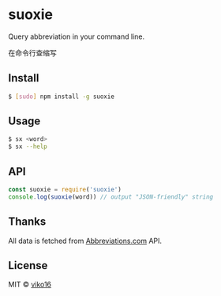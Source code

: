 # suoxie

Query abbreviation in your command line.

在命令行查缩写

## Install

```bash
$ [sudo] npm install -g suoxie
```

## Usage

```bash
$ sx <word>
$ sx --help
```

## API

```javascript
const suoxie = require('suoxie')
console.log(suoxie(word)) // output "JSON-friendly" string
```

## Thanks
All data is fetched from [Abbreviations.com](http://www.abbreviations.com/) API.

## License
MIT © [viko16](https://github.com/viko16)
